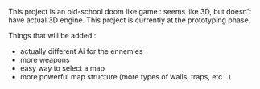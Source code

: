 This project is an old-school doom like game : seems like 3D, but doesn't have actual 3D engine. This project is currently at the prototyping phase. 

Things that will be added :
- actually different Ai for the ennemies
- more weapons
- easy way to select a map
- more powerful map structure (more types of walls, traps, etc...)
